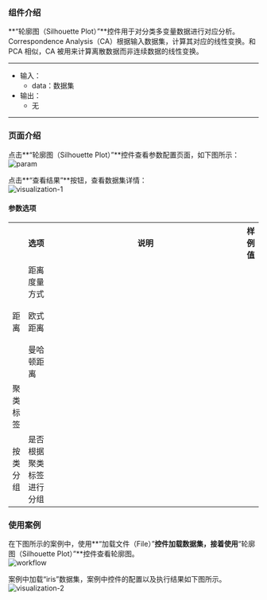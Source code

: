 ### 组件介绍
**“轮廓图（Silhouette Plot）”**控件用于对分类多变量数据进行对应分析。Correspondence Analysis（CA）根据输入数据集，计算其对应的线性变换。和 PCA 相似，CA 被用来计算离散数据而非连续数据的线性变换。
<hr/>

- 输入：
  - data：数据集
- 输出：
  - 无

<hr/>


### 页面介绍
点击**“轮廓图（Silhouette Plot）”**控件查看参数配置页面，如下图所示：  
![param](/img/aistudio/model/silhouette-plot/param.png)

点击**“查看结果”**按钮，查看数据集详情：  
![visualization-1](/img/aistudio/model/silhouette-plot/visualization-1.png)

#### 参数选项
<table>
  <tr>
    <th></th>
    <th>选项</th>
    <th width="650">说明</th>
    <th>样例值</th>
  </tr>
  <tr>
      <td>距离</td> 
      <td>
      距离度量方式
      &emsp;&emsp;欧式距离
      &emsp;&emsp;曼哈顿距离
      </td> 
      <td></td>
  </tr>
  <tr>
      <td>聚类标签</td> 
      <td>
      </td> 
      <td></td>
  </tr>
  <tr>
      <td>按类分组</td> 
      <td>
      是否根据聚类标签进行分组
      </td> 
      <td></td>
  </tr>
</table>

### 使用案例
在下图所示的案例中，使用**“加载文件（File）”**控件加载数据集，接着使用**“轮廓图（Silhouette Plot）”**控件查看轮廓图。  
![workflow](/img/aistudio/model/silhouette-plot/workflow.png)

案例中加载“iris”数据集，案例中控件的配置以及执行结果如下图所示。
![visualization-2](/img/aistudio/model/silhouette-plot/visualization-2.png)